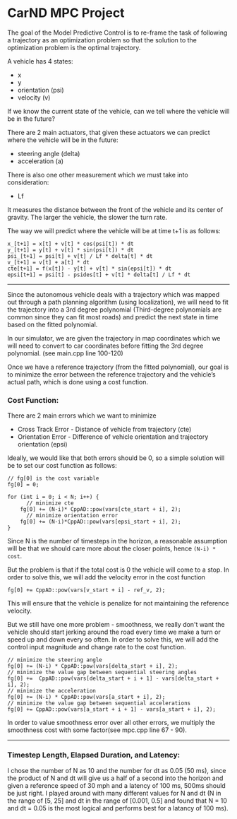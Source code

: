 # CarND MPC Project

The goal of the Model Predictive Control is to re-frame the task of following a trajectory as an optimization problem so that the solution to the optimization problem is the optimal trajectory.

A vehicle has 4 states:
* x
* y
* orientation (psi)
* velocity (v)


If we know the current state of the vehicle, can we tell where the vehicle will be in the future?

There are 2 main actuators, that given these actuators we can predict where the vehicle will be in the future:
* steering angle (delta)
* acceleration (a)

There is also one other measurement which we must take into consideration: 
* Lf 

It measures the distance between the front of the vehicle and its center of gravity. The larger the vehicle, the slower the turn rate.


The way we will predict where the vehicle will be at time t+1 is as follows:

```
x_[t+1] = x[t] + v[t] * cos(psi[t]) * dt
y_[t+1] = y[t] + v[t] * sin(psi[t]) * dt
psi_[t+1] = psi[t] + v[t] / Lf * delta[t] * dt
v_[t+1] = v[t] + a[t] * dt
cte[t+1] = f(x[t]) - y[t] + v[t] * sin(epsi[t]) * dt
epsi[t+1] = psi[t] - psides[t] + v[t] * delta[t] / Lf * dt
```

---------------------


Since the autonomous vehicle deals with a trajectory which was mapped out through a path planning algorithm (using localization), we will need to fit the trajectory into a 3rd degree polynomial (Third-degree polynomials are common since they can fit most roads) and predict the next state in time based on the fitted polynomial.

In our simulator, we are given the trajectory in map coordinates which we will need to convert to car coordinates before fitting the 3rd degree polynomial.
(see main.cpp line 100-120)

Once we have a reference trajectory (from the fitted polynomial), our goal is to minimize the error between the reference trajectory and the vehicle’s actual path, which is done using a cost function.

### Cost Function:

There are 2 main errors which we want to minimize
* Cross Track Error - Distance of vehicle from trajectory (cte)
* Orientation Error - Difference of vehicle orientation and trajectory orientation (epsi)

Ideally, we would like that both errors should be 0, so a simple solution will be to set our cost function as follows:
```
// fg[0] is the cost variable
fg[0] = 0;

for (int i = 0; i < N; i++) {
      // minimize cte
    fg[0] += (N-i)* CppAD::pow(vars[cte_start + i], 2);
      // minimize orientation error
    fg[0] += (N-i)*CppAD::pow(vars[epsi_start + i], 2);
}
```

Since N is the number of timesteps in the horizon, a reasonable assumption will be that we should care more about the closer points, hence `(N-i) * cost`.
 
But the problem is that if the total cost is 0 the vehicle will come to a stop. In order to solve this, we will add the velocity error in the cost function

```
fg[0] += CppAD::pow(vars[v_start + i] - ref_v, 2);
```

This will ensure that the vehicle is penalize for not maintaining the reference velocity.

But we still have one more problem - smoothness, we really don't want the vehicle should start jerking around the road every time we make a turn or speed up and down every so often. In order to solve this, we will add the control input magnitude and change rate to the cost function.

```
// minimize the steering angle
fg[0] += (N-i) * CppAD::pow(vars[delta_start + i], 2);
// minimize the value gap between sequential steering angles
fg[0] +=  CppAD::pow(vars[delta_start + i + 1] - vars[delta_start + i], 2);
// minimize the acceleration 
fg[0] += (N-i) * CppAD::pow(vars[a_start + i], 2);
// minimize the value gap between sequential accelerations
fg[0] += CppAD::pow(vars[a_start + i + 1] - vars[a_start + i], 2);
```

In order to value smoothness error over all other errors, we multiply the smoothness cost with some factor(see mpc.cpp line 67 - 90).


----------

### Timestep Length, Elapsed Duration, and Latency:

I chose the number of N as 10 and the number for dt as 0.05 (50 ms), since the product of N and dt will give us a half of a second into the horizon and given a reference speed of 30 mph and a latency of 100 ms, 500ms should be just right. I played around with many different values for N and dt (N in the range of [5, 25] and dt in the range of [0.001, 0.5] and found that N = 10 and dt = 0.05 is the most logical and performs best for a latancy of 100 ms).

